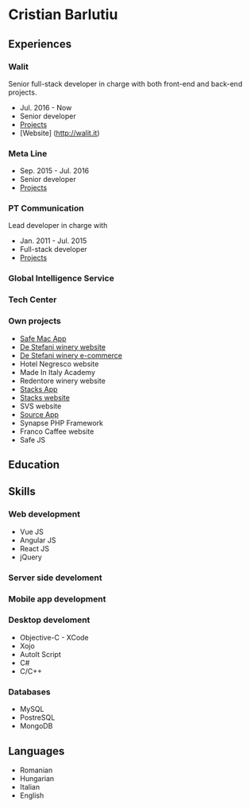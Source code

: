 # Cristian Barlutiu

## Experiences

### Walit
Senior full-stack developer in charge with both front-end and back-end projects.

* Jul. 2016 - Now
* Senior developer
* [Projects](projects/walit/walit.md)
* [Website] (http://walit.it)

### Meta Line

* Sep. 2015 - Jul. 2016
* Senior developer
* [Projects](projects/metaline/metaline.md)

### PT Communication
Lead developer in charge with

* Jan. 2011 - Jul. 2015
* Full-stack developer
* [Projects](projects/ptcommunication/ptcommunication.md)

### Global Intelligence Service

### Tech Center

### Own projects
* [Safe Mac App](projects/own/safe/safe.md)
* [De Stefani winery website](projects/own/de-stefani/de-stefani.md)
* [De Stefani winery e-commerce](projects/own/de-stefani-shop/de-stefani-shop.md)
* Hotel Negresco website
* Made In Italy Academy
* Redentore winery website
* [Stacks App](projects/own/stacks/stacks-app.md)
* [Stacks website](projects/own/stacks/stacks-website.md)
* SVS website
* [Source App](projects/own/source/source.md)
* Synapse PHP Framework
* Franco Caffee website
* Safe JS

## Education

## Skills

### Web development
* Vue JS
* Angular JS
* React JS
* jQuery

### Server side develoment
### Mobile app development
### Desktop develoment
* Objective-C - XCode
* Xojo
* AutoIt Script
* C#
* C/C++


### Databases
* MySQL
* PostreSQL
* MongoDB

## Languages
* Romanian
* Hungarian
* Italian
* English
